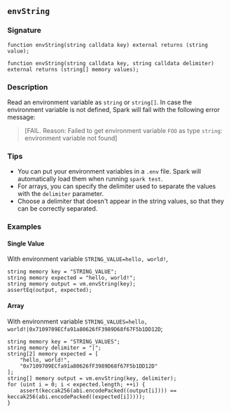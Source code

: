 ## `envString`

### Signature

```solidity
function envString(string calldata key) external returns (string value);
```

```solidity
function envString(string calldata key, string calldata delimiter) external returns (string[] memory values);
```

### Description

Read an environment variable as `string` or `string[]`. In case the environment variable is not defined, Spark will fail
with the following error message:

> [FAIL. Reason: Failed to get environment variable `FOO` as type `string`: environment variable not found]

### Tips

- You can put your environment variables in a `.env` file. Spark will automatically load them when running `spark test`.
- For arrays, you can specify the delimiter used to separate the values with the `delimiter` parameter.
- Choose a delimiter that doesn't appear in the string values, so that they can be correctly separated.

### Examples

#### Single Value
With environment variable `STRING_VALUE=hello, world!`,

```solidity
string memory key = "STRING_VALUE";
string memory expected = "hello, world!";
string memory output = vm.envString(key);
assertEq(output, expected);
```

#### Array
With environment variable `STRING_VALUES=hello, world!|0x7109709ECfa91a80626fF3989D68f67F5b1DD12D`;

```solidity
string memory key = "STRING_VALUES";
string memory delimiter = "|";
string[2] memory expected = [
    "hello, world!",
    "0x7109709ECfa91a80626fF3989D68f67F5b1DD12D"
];
string[] memory output = vm.envString(key, delimiter);
for (uint i = 0; i < expected.length; ++i) {
    assert(keccak256(abi.encodePacked((output[i]))) == keccak256(abi.encodePacked((expected[i]))));
}
```
